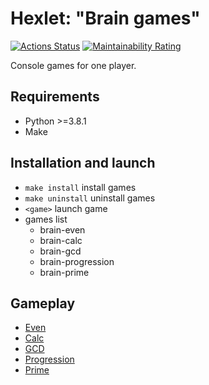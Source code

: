 # Hexlet: "Brain games"

[![Actions Status](https://github.com/dead-duke/hexlet-python-1-brain-games/actions/workflows/hexlet-check.yml/badge.svg?branch=main)](https://github.com/dead-duke/hexlet-python-1-brain-games/actions/workflows/hexlet-check.yml)
[![Maintainability Rating](https://sonarcloud.io/api/project_badges/measure?project=dead-duke_hexlet-python-1-brain-games&metric=sqale_rating)](https://sonarcloud.io/summary/new_code?id=dead-duke_hexlet-python-1-brain-games)

Console games for one player.

## Requirements

* Python >=3.8.1
* Make

## Installation and launch

* `make install` install games
* `make uninstall` uninstall games
* `<game>` launch game
* games list
  * brain-even
  * brain-calc
  * brain-gcd
  * brain-progression
  * brain-prime

## Gameplay

* [Even](https://asciinema.org/a/557886)
* [Calc](https://asciinema.org/a/557887)
* [GCD](https://asciinema.org/a/557888)
* [Progression](https://asciinema.org/a/557889)
* [Prime](https://asciinema.org/a/557890)
